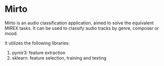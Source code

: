 Mirto
=====

Mirto is an audio classification application, aimed to solve the equivalent MIREX tasks. It can be used to classify audio tracks by genre, composer or mood.

It utilizes the following libraries:
1. pymir3: feature extraction
2. sklearn: feature selection, training and testing
